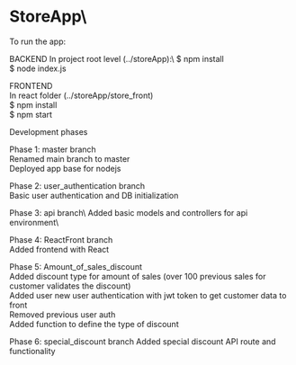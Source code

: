 # StoreApp\

To run the app:

BACKEND
In project root level (../storeApp):\ 
$ npm install\
$ node index.js 

FRONTEND\
In react folder (../storeApp/store_front)\
$ npm install\
$ npm start


Development phases

Phase 1: master branch\
  Renamed main branch to master\
  Deployed app base for nodejs
  
Phase 2: user_authentication branch\
  Basic user authentication and DB initialization
  
Phase 3: api branch\ 
  Added basic models and controllers for api environment\
  
Phase 4: ReactFront branch\
  Added frontend  with React
  
Phase 5: Amount_of_sales_discount\
  Added discount type for amount of sales (over 100 previous sales for customer validates the discount)\
  Added user new user authentication with jwt token to get customer data to front\
  Removed previous user auth\
  Added function to define the type of discount 
  
  Phase 6: special_discount branch
    Added special discount API route and functionality
  
  
  
